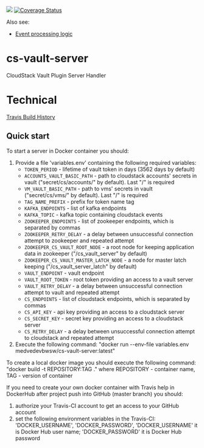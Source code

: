 ![](https://travis-ci.org/bwsw/cs-vault-server.svg?branch=master) [![Coverage Status](https://coveralls.io/repos/github/bwsw/cs-vault-server/badge.svg?branch=master)](https://coveralls.io/github/bwsw/cs-vault-server?branch=master)

Also see:
* [Event processing logic](docs/logic.md)

# cs-vault-server
CloudStack Vault Plugin Server Handler

# Technical

[Travis Build History](https://travis-ci.org/bwsw/cs-vault-server/builds)

Quick start
-----------
To start a server in Docker container you should:

1. Provide a file 'variables.env' containing the following required variables:
    * `TOKEN_PERIOD` - lifetime of vault token in days (3562 days by default)
    * `ACCOUNTS_VAULT_BASIC_PATH` - path to cloudstack accounts' secrets in vault ("secret/cs/accounts/" by default). Last "/" is required
    * `VM_VAULT_BASIC_PATH` - path to vms' secrets in vault ("secret/cs/vms/" by default). Last "/" is required
    * `TAG_NAME_PREFIX` - prefix for token name tag
    * `KAFKA_ENDPOINTS` - list of kafka endpoints
    * `KAFKA_TOPIC` - kafka topic containing cloudstack events
    * `ZOOKEEPER_ENDPOINTS` - list of zookeeper endpoints, which is separated by commas
    * `ZOOKEEPER_RETRY_DELAY` - a delay between unsuccessful connection attempt to zookeeper and repeated attempt
    * `ZOOKEEPER_CS_VAULT_ROOT_NODE` - a root node for keeping application data in zookeeper ("/cs_vault_server" by default)
    * `ZOOKEEPER_CS_VAULT_MASTER_LATCH_NODE` - a node for master latch keeping ("/cs_vault_server_latch" by default)
    * `VAULT_ENDPOINT` - vault endpoint
    * `VAULT_ROOT_TOKEN` - root token providing an access to a vault server
    * `VAULT_RETRY_DELAY` -  a delay between unsuccessful connection attempt to vault and repeated attempt
    * `CS_ENDPOINTS` - list of cloudstack endpoints, which is separated by commas
    * `CS_API_KEY` - api key providing an access to a cloudstack server
    * `CS_SECRET_KEY` - secret key providing an access to a cloudstack server
    * `CS_RETRY_DELAY` - a delay between unsuccessful connection attempt to cloudstack and repeated attempt
2. Execute the following command:
    "docker run --env-file variables.env medvedevbwsw/cs-vault-server:latest"

To create a local docker image you should execute the following command:
    "docker build -t REPOSITORY:TAG ."
     where REPOSITORY - container name, TAG - version of container

If you need to create your own docker container with Travis help in DockerHub after project push into GitHub (master branch) you should:

1. authorize your Travis-CI account to get an access to your GitHub account
2. set the following environment variables in the Travis-CI: 'DOCKER_USERNAME', 'DOCKER_PASSWORD',
   'DOCKER_USERNAME' it is Docker Hub user name; 'DOCKER_PASSWORD' it is Docker Hub password
   
